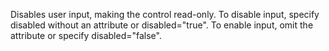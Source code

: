 Disables user input, making the control read-only. To
            disable input, specify disabled without an attribute or
            disabled="true". To enable input, omit the attribute
            or specify disabled="false".